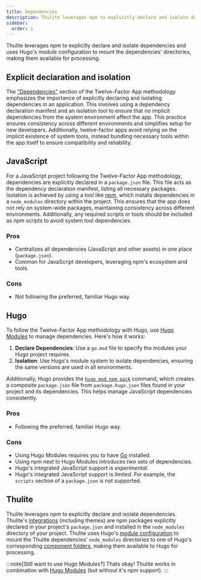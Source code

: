 ```yaml
---
title: Dependencies
description: Thulite leverages npm to explicitly declare and isolate dependencies and uses Hugo's module configuration to mount the dependencies' directories, making them available for processing.
sidebar:
  order: 1
---
```

Thulite leverages npm to explicitly declare and isolate dependencies and uses Hugo's module configuration to mount the dependencies' directories, making them available for processing.

## Explicit declaration and isolation

The ["Dependencies"](https://12factor.net/dependencies) section of the Twelve-Factor App methodology emphasizes the importance of explicitly declaring and isolating dependencies in an application. This involves using a dependency declaration manifest and an isolation tool to ensure that no implicit dependencies from the system environment affect the app. This practice ensures consistency across different environments and simplifies setup for new developers. Additionally, twelve-factor apps avoid relying on the implicit existence of system tools, instead bundling necessary tools within the app itself to ensure compatibility and reliability.

## JavaScript

For a JavaScript project following the Twelve-Factor App methodology, dependencies are explicitly declared in a `package.json` file. This file acts as the dependency declaration manifest, listing all necessary packages. Isolation is achieved by using a tool like [npm](https://www.npmjs.com/), which installs dependencies in a `node_modules` directory within the project. This ensures that the app does not rely on system-wide packages, maintaining consistency across different environments. Additionally, any required scripts or tools should be included as npm scripts to avoid system tool dependencies.

### Pros

- Centralizes all dependencies (JavaScript and other assets) in one place (`package.json`).
- Common for JavaScript developers, leveraging npm's ecosystem and tools.

### Cons

- Not following the preferred, familiar Hugo way.

## Hugo

To follow the Twelve-Factor App methodology with Hugo, use [Hugo Modules](https://gohugo.io/hugo-modules/use-modules/) to manage dependencies. Here's how it works:

1. __Declare Dependencies__: Use a `go.mod` file to specify the modules your Hugo project requires.
2. __Isolation__: Use Hugo's module system to isolate dependencies, ensuring the same versions are used in all environments.

Additionally, Hugo provides the [`hugo mod npm pack`](https://gohugo.io/commands/hugo_mod_npm_pack/) command, which creates a composite `package.json` file from `package.hugo.json` files found in your project and its dependencies. This helps manage JavaScript dependencies consistently.

### Pros

- Following the preferred, familiar Hugo way.

### Cons

- Using Hugo Modules requires you to have [Go](https://go.dev/dl/) installed.
- Using npm next to Hugo Modules introduces _two_ sets of dependencies.
- Hugo's integrated JavaScript support is _experimental_.
- Hugo's integrated JavaScript support is _limited_. For example, the `scripts` section of a `package.json` is not supported.

## Thulite

Thulite leverages npm to explicitly declare and isolate dependencies. Thulite's [integrations](/guides/integrations/) (including themes) are npm packages explicitly declared in your project's `package.json` and installed in the `node_modules` directory of your project. Thulite uses Hugo's [module configuration](https://gohugo.io/hugo-modules/configuration/#module-configuration-mounts) to mount the Thulite dependencies' `node_modules` directories to one of Hugo's corresponding [component folders](https://gohugo.io/getting-started/directory-structure/#directories), making them available to Hugo for processing.

:::note[Still want to use Hugo Modules?]
 Thats okay! Thulite works in combination with [Hugo Modules](https://gohugo.io/hugo-modules/) (but without it's npm support).
:::
